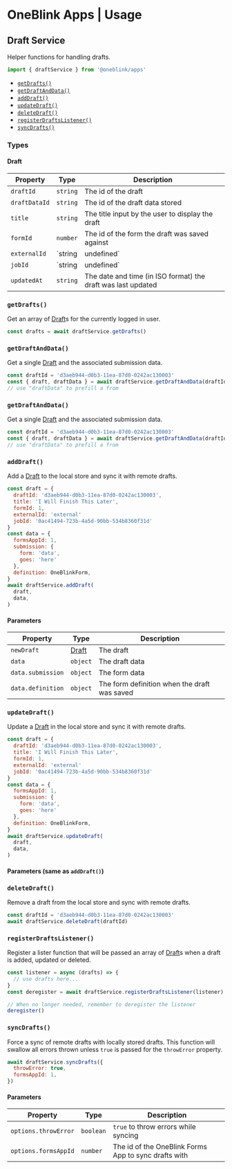 # OneBlink Apps | Usage

## Draft Service

Helper functions for handling drafts.

```js
import { draftService } from '@oneblink/apps'
```

- [`getDrafts()`](#getdrafts)
- [`getDraftAndData()`](#getdraftanddata)
- [`addDraft()`](#adddraft)
- [`updateDraft()`](#updatedraft)
- [`deleteDraft()`](#deletedraft)
- [`registerDraftsListener()`](#registerdraftslistener)
- [`syncDrafts()`](#syncdrafts)

### Types

#### Draft

| Property      | Type                 | Description                                                  |
| ------------- | -------------------- | ------------------------------------------------------------ |
| `draftId`     | `string`             | The id of the draft                                          |
| `draftDataId` | `string`             | The id of the draft data stored                              |
| `title`       | `string`             | The title input by the user to display the draft             |
| `formId`      | `number`             | The id of the form the draft was saved against               |
| `externalId`  | `string | undefined` | the external id provided by a developer                      |
| `jobId`       | `string | undefined` | The id of the job associated with the draft                  |
| `updatedAt`   | `string`             | The date and time (in ISO format) the draft was last updated |

### `getDrafts()`

Get an array of [Draft](#draft)s for the currently logged in user.

```js
const drafts = await draftService.getDrafts()
```

### `getDraftAndData()`

Get a single [Draft](#draft) and the associated submission data.

```js
const draftId = 'd3aeb944-d0b3-11ea-87d0-0242ac130003'
const { draft, draftData } = await draftService.getDraftAndData(draftId)
// use "draftData" to prefill a from
```

### `getDraftAndData()`

Get a single [Draft](#draft) and the associated submission data.

```js
const draftId = 'd3aeb944-d0b3-11ea-87d0-0242ac130003'
const { draft, draftData } = await draftService.getDraftAndData(draftId)
// use "draftData" to prefill a from
```

### `addDraft()`

Add a [Draft](#draft) to the local store and sync it with remote drafts.

```js
const draft = {
  draftId: 'd3aeb944-d0b3-11ea-87d0-0242ac130003',
  title: 'I Will Finish This Later',
  formId: 1,
  externalId: 'external'
  jobId: '0ac41494-723b-4a5d-90bb-534b8360f31d'
}
const data = {
  formsAppId: 1,
  submission: {
    form: 'data',
    goes: 'here'
  },
  definition: OneBlinkForm,
}
await draftService.addDraft(
  draft,
  data,
)
```

#### Parameters

| Property          | Type            | Description                                  |
| ----------------- | --------------- | -------------------------------------------- |
| `newDraft`        | [Draft](#draft) | The draft                                    |
| `data`            | `object`        | The draft data                               |
| `data.submission` | `object`        | The form data                                |
| `data.definition` | `object`        | The form definition when the draft was saved |

### `updateDraft()`

Update a [Draft](#draft) in the local store and sync it with remote drafts.

```js
const draft = {
  draftId: 'd3aeb944-d0b3-11ea-87d0-0242ac130003',
  title: 'I Will Finish This Later',
  formId: 1,
  externalId: 'external'
  jobId: '0ac41494-723b-4a5d-90bb-534b8360f31d'
}
const data = {
  formsAppId: 1,
  submission: {
    form: 'data',
    goes: 'here'
  },
  definition: OneBlinkForm,
}
await draftService.updateDraft(
  draft,
  data,
)
```

#### Parameters (same as `addDraft()`)

### `deleteDraft()`

Remove a draft from the local store and sync with remote drafts.

```js
const draftId = 'd3aeb944-d0b3-11ea-87d0-0242ac130003'
await draftService.deleteDraft(draftId)
```

### `registerDraftsListener()`

Register a lister function that will be passed an array of [Draft](#draft)s when a draft is added, updated or deleted.

```js
const listener = async (drafts) => {
  // use drafts here...
}
const deregister = await draftService.registerDraftsListener(listener)

// When no longer needed, remember to deregister the listener
deregister()
```

### `syncDrafts()`

Force a sync of remote drafts with locally stored drafts. This function will swallow all errors thrown unless `true` is passed for the `throwError` property.

```js
await draftService.syncDrafts({
  throwError: true,
  formsAppId: 1,
})
```

#### Parameters

| Property             | Type      | Description                                          |
| -------------------- | --------- | ---------------------------------------------------- |
| `options.throwError` | `boolean` | `true` to throw errors while syncing                 |
| `options.formsAppId` | `number`  | The id of the OneBlink Forms App to sync drafts with |
